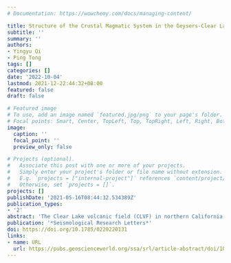```yaml
---
# Documentation: https://wowchemy.com/docs/managing-content/

title: Structure of the Crustal Magmatic System in the Geysers‐Clear Lake Area (Northern California) Imaged by Adjoint‐State Travel‐Time Tomography.
subtitle: ''
summary: ''
authors:
- Yingyu Qi
- Ping Tong
tags: []
categories: []
date: '2022-10-04'
lastmod: 2021-12-22:44:32+08:00
featured: false
draft: false

# Featured image
# To use, add an image named `featured.jpg/png` to your page's folder.
# Focal points: Smart, Center, TopLeft, Top, TopRight, Left, Right, BottomLeft, Bottom, BottomRight.
image:
  caption: ''
  focal_point: ''
  preview_only: false

# Projects (optional).
#   Associate this post with one or more of your projects.
#   Simply enter your project's folder or file name without extension.
#   E.g. `projects = ["internal-project"]` references `content/project/deep-learning/index.md`.
#   Otherwise, set `projects = []`.
projects: []
publishDate: '2021-05-16T08:44:32.534389Z'
publication_types:
- '2'
abstract: 'The Clear Lake volcanic field (CLVF) in northern California powers the world’s largest geothermal power plant, the Geysers Geothermal Complex. Volcanic‐type earthquakes, hot springs, and seepage of volcanic gas suggest possible volcanic eruptions in the future. In this study, we apply a recently developed adjoint‐state travel‐time tomography method to high‐quality manually picked P‐ and S‐wave travel‐time data to create 3D crustal VP and VS models for the Geysers‐Clear Lake area. The adjoint‐state travel‐time tomography method has advantages of computational efficiency, ease of parallel implementation, and high accuracy in dealing with complex media. Strong velocity heterogeneities are revealed in the Geysers‐Clear Lake area and its surrounding regions. Within the overall high VP⁠, high VS Coast Ranges, a low VP⁠, low VS anomaly is imaged beneath Mount Hannah, which indicates the existence of a large magma chamber. Our tomographic results suggest a simplified three‐layer magmatic model beneath the CLVF: the upper layer (<7 km) consists of some intrusions of silicic magma from beneath Mount Hannah to the Geysers Geothermal Field in the southwest and to the Wilbur Springs area east of Clear Lake; the median layer includes the main body of the magma chamber at 5–13 km in depth and in the shape of an oblate ellipsoid; and the lower layer includes some mafic intrusions and molten or partially molten volcanic rocks from the upwelling mantle. The detailed velocity heterogeneities revealed by the newly picked travel‐time data with the adjoint‐state travel‐time tomography method provide necessary constraints on seismogenic, volcanic, and geothermal processes in the Geysers‐Clear Lake area, which are also useful for the mitigation of geologic hazards in northern California.'
publication: '*Seismological Research Letters*'
doi: https://doi.org/10.1785/0220220131
links:
- name: URL
  url: https://pubs.geoscienceworld.org/ssa/srl/article-abstract/doi/10.1785/0220220131/617940/Structure-of-the-Crustal-Magmatic-System-in-the
---
```

